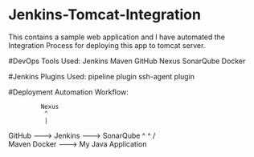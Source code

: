 # Jenkins-Tomcat-Integration
This contains a sample web application and I have automated the Integration Process for deploying this app to tomcat server.

#DevOps Tools Used:
Jenkins
Maven
GitHub
Nexus
SonarQube
Docker

#Jenkins Plugins Used:
pipeline plugin
ssh-agent plugin

#Deployment Automation Workflow:

             Nexus
              ^
              |
GitHub ---> Jenkins ---> SonarQube
             ^    ^
            /      \
        Maven     Docker ---> My Java Application
        
    
